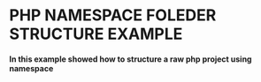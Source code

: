 # PHP NAMESPACE FOLEDER STRUCTURE EXAMPLE

#### In this example showed how to structure a raw php project using namespace
